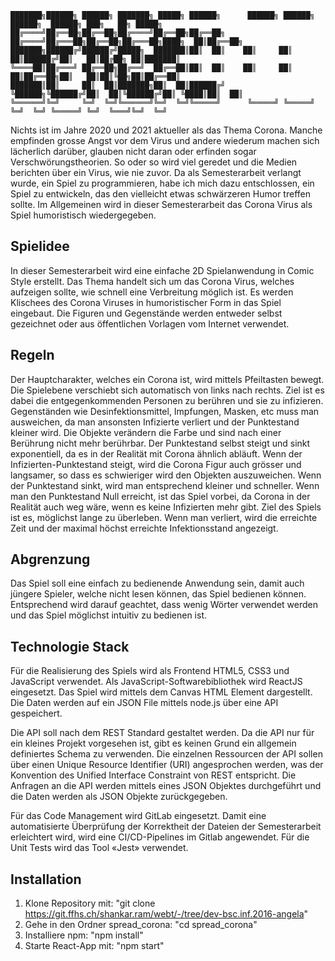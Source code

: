 ```
███████╗██████╗ ██████╗ ███████╗ █████╗ ██████╗      ██████╗ ██████╗ ██████╗  ██████╗ ███╗   ██╗ █████╗ 
██╔════╝██╔══██╗██╔══██╗██╔════╝██╔══██╗██╔══██╗    ██╔════╝██╔═══██╗██╔══██╗██╔═══██╗████╗  ██║██╔══██╗
███████╗██████╔╝██████╔╝█████╗  ███████║██║  ██║    ██║     ██║   ██║██████╔╝██║   ██║██╔██╗ ██║███████║
╚════██║██╔═══╝ ██╔══██╗██╔══╝  ██╔══██║██║  ██║    ██║     ██║   ██║██╔══██╗██║   ██║██║╚██╗██║██╔══██║
███████║██║     ██║  ██║███████╗██║  ██║██████╔╝    ╚██████╗╚██████╔╝██║  ██║╚██████╔╝██║ ╚████║██║  ██║
╚══════╝╚═╝     ╚═╝  ╚═╝╚══════╝╚═╝  ╚═╝╚═════╝      ╚═════╝ ╚═════╝ ╚═╝  ╚═╝ ╚═════╝ ╚═╝  ╚═══╝╚═╝  ╚═╝
```                                                                                                        

Nichts ist im Jahre 2020 und 2021 aktueller als das Thema Corona. Manche empfinden grosse Angst vor dem Virus und andere wiederum machen sich lächerlich darüber, glauben nicht daran oder erfinden sogar Verschwörungstheorien. So oder so wird viel geredet und die Medien berichten über ein Virus, wie nie zuvor. Da als Semesterarbeit verlangt wurde, ein Spiel zu programmieren, habe ich mich dazu entschlossen, ein Spiel zu entwickeln, das den vielleicht etwas schwärzeren Humor treffen sollte. Im Allgemeinen wird in dieser Semesterarbeit das Corona Virus als Spiel humoristisch wiedergegeben.


## Spielidee

In dieser Semesterarbeit wird eine einfache 2D Spielanwendung in Comic Style erstellt. Das Thema handelt sich um das Corona Virus, welches aufzeigen sollte, wie schnell eine Verbreitung möglich ist. Es werden Klischees des Corona Viruses in humoristischer Form in das Spiel eingebaut. Die Figuren und Gegenstände werden entweder selbst gezeichnet oder aus öffentlichen Vorlagen vom Internet verwendet.


## Regeln

Der Hauptcharakter, welches ein Corona ist, wird mittels Pfeiltasten bewegt. Die Spielebene verschiebt sich automatisch von links nach rechts. Ziel ist es dabei die entgegenkommenden Personen zu berühren und sie zu infizieren. Gegenständen wie Desinfektionsmittel, Impfungen, Masken, etc muss man ausweichen, da man ansonsten Infizierte verliert und der Punktestand kleiner wird. Die Objekte verändern die Farbe und sind nach einer Berührung nicht mehr berührbar. Der Punktestand selbst steigt und sinkt exponentiell, da es in der Realität mit Corona ähnlich abläuft. Wenn der Infizierten-Punktestand steigt, wird die Corona Figur auch grösser und langsamer, so dass es schwieriger wird den Objekten auszuweichen. Wenn der Punktestand sinkt, wird man entsprechend kleiner und schneller. Wenn man den Punktestand Null erreicht, ist das Spiel vorbei, da Corona in der Realität auch weg wäre, wenn es keine Infizierten mehr gibt. Ziel des Spiels ist es, möglichst lange zu überleben. Wenn man verliert, wird die erreichte Zeit und der maximal höchst erreichte Infektionsstand angezeigt.


## Abgrenzung

Das Spiel soll eine einfach zu bedienende Anwendung sein, damit auch jüngere Spieler, welche nicht lesen können, das Spiel bedienen können. Entsprechend wird darauf geachtet, dass wenig Wörter verwendet werden und das Spiel möglichst intuitiv zu bedienen ist.


## Technologie Stack

Für die Realisierung des Spiels wird als Frontend HTML5, CSS3 und JavaScript verwendet. Als JavaScript-Softwarebibliothek wird ReactJS eingesetzt. Das Spiel wird mittels dem Canvas HTML Element dargestellt. Die Daten werden auf ein JSON File mittels node.js über eine API gespeichert.

Die API soll nach dem REST Standard gestaltet werden. Da die API nur für ein kleines Projekt vorgesehen ist, gibt es keinen Grund ein allgemein definiertes Schema zu verwenden. Die einzelnen Ressourcen der API sollen über einen Unique Resource Identifier (URI) angesprochen werden, was der Konvention des Unified Interface Constraint von REST entspricht. Die Anfragen an die API werden mittels eines JSON Objektes durchgeführt und die Daten werden als JSON Objekte zurückgegeben.

Für das Code Management wird GitLab eingesetzt. Damit eine automatisierte Überprüfung der Korrektheit der Dateien der Semesterarbeit erleichtert wird, wird eine CI/CD-Pipelines im Gitlab angewendet. Für die Unit Tests wird das Tool «Jest» verwendet.


## Installation

1. Klone Repository mit: "git clone https://git.ffhs.ch/shankar.ram/webt/-/tree/dev-bsc.inf.2016-angela"
2. Gehe in den Ordner spread_corona: "cd spread_corona"
2. Installiere npm: "npm install"
3. Starte React-App mit: "npm start"
